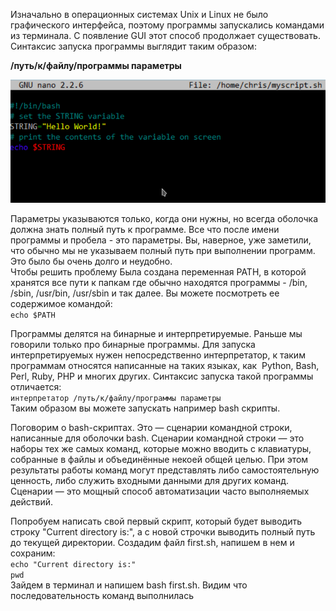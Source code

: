 Изначально в операционных системах Unix и Linux не было графического интерфейса, поэтому программы запускались командами из терминала. С появление GUI этот способ продолжает существовать. Синтаксис запуска программы выглядит таким образом:


**/путь/к/файлу/программы параметры**


![image.png](./images/zapusk-proghramm_1.png)


Параметры указываются только, когда они нужны, но всегда оболочка должна знать полный путь к программе. Все что после имени программы и пробела - это параметры. Вы, наверное, уже заметили, что обычно мы не указываем полный путь при выполнении программ. Это было бы очень долго и неудобно.  
Чтобы решить проблему Была создана переменная PATH, в которой хранятся все пути к папкам где обычно находятся программы - /bin, /sbin, /usr/bin, /usr/sbin и так далее. Вы можете посмотреть ее содержимое командой:  
`echo $PATH`


Программы делятся на бинарные и интерпретируемые. Раньше мы говорили только про бинарные программы. Для запуска интерпретируемых нужен непосредственно интерпретатор, к таким программам относятся написанные на таких языках, как  Python, Bash, Perl, Ruby, PHP и многих других. Синтаксис запуска такой программы отличается:  
`интерпретатор /путь/к/файлу/программы параметры`  
Таким образом вы можете запускать например bash скрипты.


Поговорим о bash-скриптах. Это — сценарии командной строки, написанные для оболочки bash. Сценарии командной строки — это наборы тех же самых команд, которые можно вводить с клавиатуры, собранные в файлы и объединённые некоей общей целью. При этом результаты работы команд могут представлять либо самостоятельную ценность, либо служить входными данными для других команд. Сценарии — это мощный способ автоматизации часто выполняемых действий.


Попробуем написать свой первый скрипт, который будет выводить строку "Current directory is:", а с новой строчки выводить полный путь до текущей директории. Создадим файл first.sh, напишем в нем и сохраним:  
`echo "Current directory is:"`  
`pwd`  
Зайдем в терминал и напишем bash first.sh. Видим что последовательность команд выполнилась

